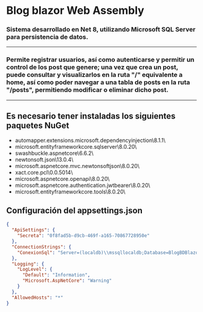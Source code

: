 # Blog blazor Web Assembly #
### Sistema desarrollado en Net 8, utilizando Microsoft SQL Server para persistencia de datos. ###
___
### Permite registrar usuarios, así como autenticarse y permitir un control de los post que genere; una vez que crea un post, puede consultar y visualizarlos en la ruta "/" equivalente a home, así como poder navegar a una tabla de posts en la ruta "/posts", permitiendo modificar o eliminar dicho post. ### 
___
## Es necesario tener instaladas los siguientes paquetes NuGet ##
- automapper.extensions.microsoft.dependencyinjection\8.1.1\
- microsoft.entityframeworkcore.sqlserver\8.0.20\
- swashbuckle.aspnetcore\6.6.2\
- newtonsoft.json\13.0.4\
- microsoft.aspnetcore.mvc.newtonsoftjson\8.0.20\
- xact.core.pcl\0.0.5014\
- microsoft.aspnetcore.openapi\8.0.20\
- microsoft.aspnetcore.authentication.jwtbearer\8.0.20\
- microsoft.entityframeworkcore.tools\8.0.20\

## Configuración del appsettings.json ##
```json
{
  "ApiSettings": {
    "Secreta": "0f8fad5b-d9cb-469f-a165-70867728950e"
  },
  "ConnectionStrings": {
    "ConexionSql": "Server=(localdb)\\mssqllocaldb;Database=BlogBDBlazorWASM;Trusted_Connection=True;MultipleActiveResultSets=true"
  },
  "Logging": {
    "LogLevel": {
      "Default": "Information",
      "Microsoft.AspNetCore": "Warning"
    }
  },
  "AllowedHosts": "*"
}
```